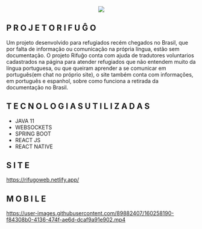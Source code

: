 <div align="center">
<img src="https://user-images.githubusercontent.com/89882407/160252181-85d9342b-177a-4ea8-b8e6-e325a34ad5cf.png">
</div>



<h2> P R O J E T O    R I F U Ĝ O </h2>

Um projeto desenvolvido para refugiados recém chegados no Brasil, que por falta de informação ou comunicação na própria língua, estão sem documentação. O projeto 
Rifuĝo conta com ajuda de tradutores voluntarios cadastrados na página para atender refugiados que não entendem muito da língua portuguesa, ou que queiram aprender a se comunicar em português(em chat no próprio site), o site também conta com informações, em português e espanhol, sobre como funciona a retirada da documentação no Brasil.


<h2> T E C N O L O G I A S    U T I L I Z A D A S </h2>

* JAVA 11
* WEBSOCKETS
* SPRING BOOT
* REACT JS
* REACT NATIVE

## S I T E 
https://rifugoweb.netlify.app/

## M O B I L E





https://user-images.githubusercontent.com/89882407/160258190-f84308b0-4136-474f-ae6d-dcaf9a91e902.mp4




